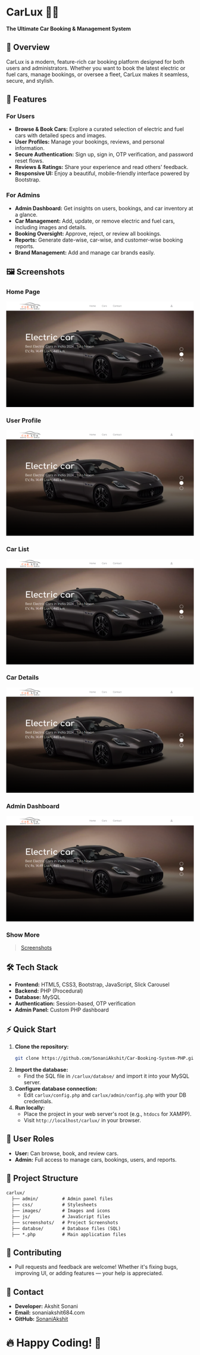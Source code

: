 # CarLux 🚗✨

**The Ultimate Car Booking & Management System**


## 🚀 Overview

CarLux is a modern, feature-rich car booking platform designed for both users and administrators. Whether you want to book the latest electric or fuel cars, manage bookings, or oversee a fleet, CarLux makes it seamless, secure, and stylish.


## 🌟 Features

### For Users
- **Browse & Book Cars:** Explore a curated selection of electric and fuel cars with detailed specs and images.
- **User Profiles:** Manage your bookings, reviews, and personal information.
- **Secure Authentication:** Sign up, sign in, OTP verification, and password reset flows.
- **Reviews & Ratings:** Share your experience and read others' feedback.
- **Responsive UI:** Enjoy a beautiful, mobile-friendly interface powered by Bootstrap.

### For Admins
- **Admin Dashboard:** Get insights on users, bookings, and car inventory at a glance.
- **Car Management:** Add, update, or remove electric and fuel cars, including images and details.
- **Booking Oversight:** Approve, reject, or review all bookings.
- **Reports:** Generate date-wise, car-wise, and customer-wise booking reports.
- **Brand Management:** Add and manage car brands easily.


## 🖼️ Screenshots

### Home Page
![Home Page](carlux/screenshots/home.png)

### User Profile
![User Profile](carlux/screenshots/home.png)

### Car List
![Book List](carlux/screenshots/home.png)

### Car Details
![Book Details](carlux/screenshots/home.png)

### Admin Dashboard
![Admin Dashboard](carlux/screenshots/home.png)


### Show More
>[Screenshots](https://github.com/SonaniAkshit/Car-Booking-System-PHP/tree/main/carlux/screenshots)



## 🛠️ Tech Stack

- **Frontend:** HTML5, CSS3, Bootstrap, JavaScript, Slick Carousel
- **Backend:** PHP (Procedural)
- **Database:** MySQL
- **Authentication:** Session-based, OTP verification
- **Admin Panel:** Custom PHP dashboard


## ⚡ Quick Start

1. **Clone the repository:**
   ```bash
   git clone https://github.com/SonaniAkshit/Car-Booking-System-PHP.git
   ```
2. **Import the database:**
   - Find the SQL file in `/carlux/databse/` and import it into your MySQL server.
3. **Configure database connection:**
   - Edit `carlux/config.php` and `carlux/admin/config.php` with your DB credentials.
4. **Run locally:**
   - Place the project in your web server's root (e.g., `htdocs` for XAMPP).
   - Visit `http://localhost/carlux/` in your browser.


## 👤 User Roles

- **User:** Can browse, book, and review cars.
- **Admin:** Full access to manage cars, bookings, users, and reports.


## 📂 Project Structure

```
carlux/
  ├── admin/         # Admin panel files
  ├── css/           # Stylesheets
  ├── images/        # Images and icons
  ├── js/            # JavaScript files
  ├── screenshots/   # Project Screenshots
  ├── databse/       # Database files (SQL)
  ├── *.php          # Main application files
```


## 🙌 Contributing
- Pull requests and feedback are welcome! Whether it's fixing bugs, improving UI, or adding features — your help is appreciated.

## 📧 Contact
- **Developer:** Akshit Sonani
- **Email:** sonaniakshit684.com
- **GitHub:** [SonaniAkshit](https://github.com/SonaniAkshit)

# 🔥 Happy Coding! 🚀